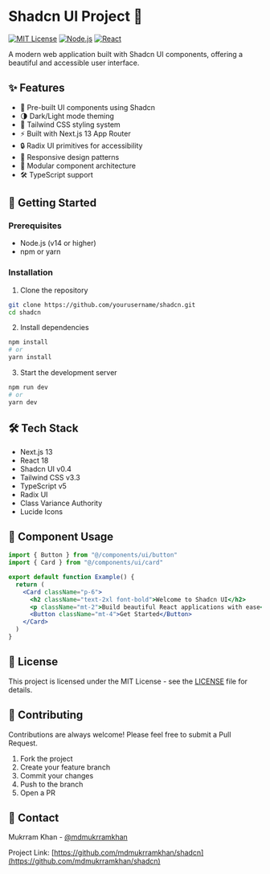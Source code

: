# Shadcn UI Project 🎨

[![MIT License](https://img.shields.io/badge/License-MIT-green.svg)](https://choosealicense.com/licenses/mit/)
[![Node.js](https://img.shields.io/badge/Node.js-339933?style=flat&logo=node.js&logoColor=white)](https://nodejs.org/)
[![React](https://img.shields.io/badge/React-61DAFB?style=flat&logo=react&logoColor=black)](https://reactjs.org/)

A modern web application built with Shadcn UI components, offering a beautiful and accessible user interface.

## ✨ Features

- 🎯 Pre-built UI components using Shadcn
- 🌗 Dark/Light mode theming
- 🎨 Tailwind CSS styling system
- ⚡️ Built with Next.js 13 App Router
- 🔒 Radix UI primitives for accessibility
- 📱 Responsive design patterns
- 🧩 Modular component architecture
- 🛠️ TypeScript support

## 🚀 Getting Started

### Prerequisites

- Node.js (v14 or higher)
- npm or yarn

### Installation

1. Clone the repository
```bash
git clone https://github.com/yourusername/shadcn.git
cd shadcn
```

2. Install dependencies
```bash
npm install
# or
yarn install
```

3. Start the development server
```bash
npm run dev
# or
yarn dev
```

## 🛠️ Tech Stack

- Next.js 13
- React 18
- Shadcn UI v0.4
- Tailwind CSS v3.3
- TypeScript v5
- Radix UI
- Class Variance Authority
- Lucide Icons

## 🎨 Component Usage

```jsx
import { Button } from "@/components/ui/button"
import { Card } from "@/components/ui/card"

export default function Example() {
  return (
    <Card className="p-6">
      <h2 className="text-2xl font-bold">Welcome to Shadcn UI</h2>
      <p className="mt-2">Build beautiful React applications with ease</p>
      <Button className="mt-4">Get Started</Button>
    </Card>
  )
}
```

## 📝 License

This project is licensed under the MIT License - see the [LICENSE](LICENSE) file for details.

## 🤝 Contributing

Contributions are always welcome! Please feel free to submit a Pull Request.

1. Fork the project
2. Create your feature branch
3. Commit your changes
4. Push to the branch
5. Open a PR

## 📧 Contact

Mukrram Khan - [@mdmukrramkhan](https://twitter.com/mdmukrramkhan)

Project Link: [https://github.com/mdmukrramkhan/shadcn](https://github.com/mdmukrramkhan/shadcn)
